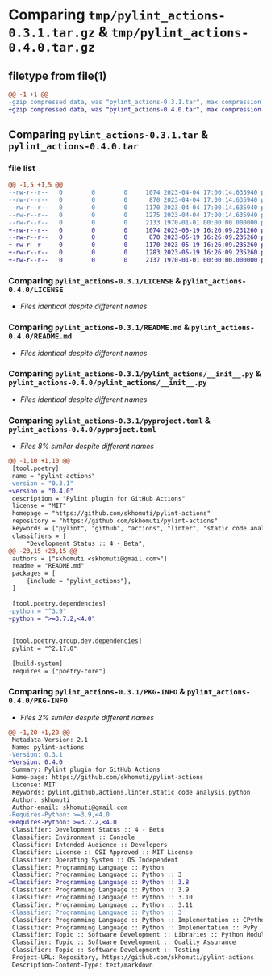 # Comparing `tmp/pylint_actions-0.3.1.tar.gz` & `tmp/pylint_actions-0.4.0.tar.gz`

## filetype from file(1)

```diff
@@ -1 +1 @@
-gzip compressed data, was "pylint_actions-0.3.1.tar", max compression
+gzip compressed data, was "pylint_actions-0.4.0.tar", max compression
```

## Comparing `pylint_actions-0.3.1.tar` & `pylint_actions-0.4.0.tar`

### file list

```diff
@@ -1,5 +1,5 @@
--rw-r--r--   0        0        0     1074 2023-04-04 17:00:14.635940 pylint_actions-0.3.1/LICENSE
--rw-r--r--   0        0        0      870 2023-04-04 17:00:14.635940 pylint_actions-0.3.1/README.md
--rw-r--r--   0        0        0     1170 2023-04-04 17:00:14.635940 pylint_actions-0.3.1/pylint_actions/__init__.py
--rw-r--r--   0        0        0     1275 2023-04-04 17:00:14.635940 pylint_actions-0.3.1/pyproject.toml
--rw-r--r--   0        0        0     2133 1970-01-01 00:00:00.000000 pylint_actions-0.3.1/PKG-INFO
+-rw-r--r--   0        0        0     1074 2023-05-19 16:26:09.231260 pylint_actions-0.4.0/LICENSE
+-rw-r--r--   0        0        0      870 2023-05-19 16:26:09.235260 pylint_actions-0.4.0/README.md
+-rw-r--r--   0        0        0     1170 2023-05-19 16:26:09.235260 pylint_actions-0.4.0/pylint_actions/__init__.py
+-rw-r--r--   0        0        0     1283 2023-05-19 16:26:09.235260 pylint_actions-0.4.0/pyproject.toml
+-rw-r--r--   0        0        0     2137 1970-01-01 00:00:00.000000 pylint_actions-0.4.0/PKG-INFO
```

### Comparing `pylint_actions-0.3.1/LICENSE` & `pylint_actions-0.4.0/LICENSE`

 * *Files identical despite different names*

### Comparing `pylint_actions-0.3.1/README.md` & `pylint_actions-0.4.0/README.md`

 * *Files identical despite different names*

### Comparing `pylint_actions-0.3.1/pylint_actions/__init__.py` & `pylint_actions-0.4.0/pylint_actions/__init__.py`

 * *Files identical despite different names*

### Comparing `pylint_actions-0.3.1/pyproject.toml` & `pylint_actions-0.4.0/pyproject.toml`

 * *Files 8% similar despite different names*

```diff
@@ -1,10 +1,10 @@
 [tool.poetry]
 name = "pylint-actions"
-version = "0.3.1"
+version = "0.4.0"
 description = "Pylint plugin for GitHub Actions"
 license = "MIT"
 homepage = "https://github.com/skhomuti/pylint-actions"
 repository = "https://github.com/skhomuti/pylint-actions"
 keywords = ["pylint", "github", "actions", "linter", "static code analysis", "python"]
 classifiers = [
     "Development Status :: 4 - Beta",
@@ -23,15 +23,15 @@
 authors = ["skhomuti <skhomuti@gmail.com>"]
 readme = "README.md"
 packages = [
     {include = "pylint_actions"},
 ]
 
 [tool.poetry.dependencies]
-python = "^3.9"
+python = ">=3.7.2,<4.0"
 
 
 [tool.poetry.group.dev.dependencies]
 pylint = "^2.17.0"
 
 [build-system]
 requires = ["poetry-core"]
```

### Comparing `pylint_actions-0.3.1/PKG-INFO` & `pylint_actions-0.4.0/PKG-INFO`

 * *Files 2% similar despite different names*

```diff
@@ -1,28 +1,28 @@
 Metadata-Version: 2.1
 Name: pylint-actions
-Version: 0.3.1
+Version: 0.4.0
 Summary: Pylint plugin for GitHub Actions
 Home-page: https://github.com/skhomuti/pylint-actions
 License: MIT
 Keywords: pylint,github,actions,linter,static code analysis,python
 Author: skhomuti
 Author-email: skhomuti@gmail.com
-Requires-Python: >=3.9,<4.0
+Requires-Python: >=3.7.2,<4.0
 Classifier: Development Status :: 4 - Beta
 Classifier: Environment :: Console
 Classifier: Intended Audience :: Developers
 Classifier: License :: OSI Approved :: MIT License
 Classifier: Operating System :: OS Independent
 Classifier: Programming Language :: Python
 Classifier: Programming Language :: Python :: 3
+Classifier: Programming Language :: Python :: 3.8
 Classifier: Programming Language :: Python :: 3.9
 Classifier: Programming Language :: Python :: 3.10
 Classifier: Programming Language :: Python :: 3.11
-Classifier: Programming Language :: Python :: 3
 Classifier: Programming Language :: Python :: Implementation :: CPython
 Classifier: Programming Language :: Python :: Implementation :: PyPy
 Classifier: Topic :: Software Development :: Libraries :: Python Modules
 Classifier: Topic :: Software Development :: Quality Assurance
 Classifier: Topic :: Software Development :: Testing
 Project-URL: Repository, https://github.com/skhomuti/pylint-actions
 Description-Content-Type: text/markdown
```

